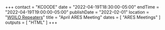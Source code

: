+++
contact = "KC0ODE"
date = "2022-04-19T18:30:00-05:00"
endTime = "2022-04-19T19:00:00-05:00"
publishDate = "2022-02-01"
location = "[W0ILO Repeaters](/radios/)"
title = "April ARES Meeting"
dates = [ "ARES Meetings" ]
outputs = [ "HTML" ]
+++

